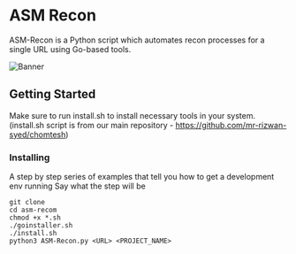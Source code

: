 # ASM Recon
ASM-Recon is a Python script which automates recon processes for a single URL using Go-based tools.


![Banner](https://github.com/rushikeshhh-patil/ASM-Recon/assets/126753099/b6cfde40-c25e-415f-9c6d-250190a61f4b)

## Getting Started
Make sure to run install.sh to install necessary tools in your system. (install.sh script is from our main repository - https://github.com/mr-rizwan-syed/chomtesh)

### Installing
A step by step series of examples that tell you how to get a development env running
Say what the step will be
```
git clone 
cd asm-recom
chmod +x *.sh
./goinstaller.sh
./install.sh
python3 ASM-Recon.py <URL> <PROJECT_NAME>
```

